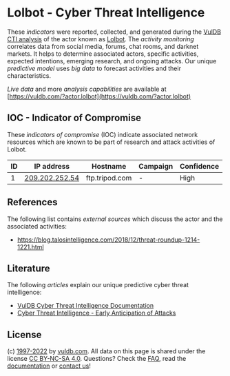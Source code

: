 # Lolbot - Cyber Threat Intelligence

These _indicators_ were reported, collected, and generated during the [VulDB CTI analysis](https://vuldb.com/?kb.cti) of the actor known as [Lolbot](https://vuldb.com/?actor.lolbot). The _activity monitoring_ correlates data from social media, forums, chat rooms, and darknet markets. It helps to determine associated actors, specific activities, expected intentions, emerging research, and ongoing attacks. Our unique _predictive model_ uses _big data_ to forecast activities and their characteristics.

_Live data_ and more _analysis capabilities_ are available at [https://vuldb.com/?actor.lolbot](https://vuldb.com/?actor.lolbot)

## IOC - Indicator of Compromise

These _indicators of compromise_ (IOC) indicate associated network resources which are known to be part of research and attack activities of Lolbot.

ID | IP address | Hostname | Campaign | Confidence
-- | ---------- | -------- | -------- | ----------
1 | [209.202.252.54](https://vuldb.com/?ip.209.202.252.54) | ftp.tripod.com | - | High

## References

The following list contains _external sources_ which discuss the actor and the associated activities:

* https://blog.talosintelligence.com/2018/12/threat-roundup-1214-1221.html

## Literature

The following _articles_ explain our unique predictive cyber threat intelligence:

* [VulDB Cyber Threat Intelligence Documentation](https://vuldb.com/?kb.cti)
* [Cyber Threat Intelligence - Early Anticipation of Attacks](https://www.scip.ch/en/?labs.20201022)

## License

(c) [1997-2022](https://vuldb.com/?kb.changelog) by [vuldb.com](https://vuldb.com/?kb.about). All data on this page is shared under the license [CC BY-NC-SA 4.0](https://creativecommons.org/licenses/by-nc-sa/4.0/). Questions? Check the [FAQ](https://vuldb.com/?kb.faq), read the [documentation](https://vuldb.com/?kb) or [contact us](https://vuldb.com/?contact)!
